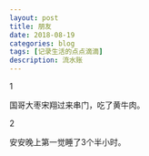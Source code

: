 ```yaml
---
layout: post
title: 朋友
date: 2018-08-19
categories: blog
tags: [记录生活的点点滴滴]
description: 流水账
---
```


1 

国哥大枣宋翔过来串门，吃了黄牛肉。

2

安安晚上第一觉睡了3个半小时。

